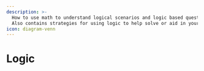 ```yaml
---
description: >-
  How to use math to understand logical scenarios and logic based questions.
  Also contains strategies for using logic to help solve or aid in your math.
icon: diagram-venn
---
```


# Logic
